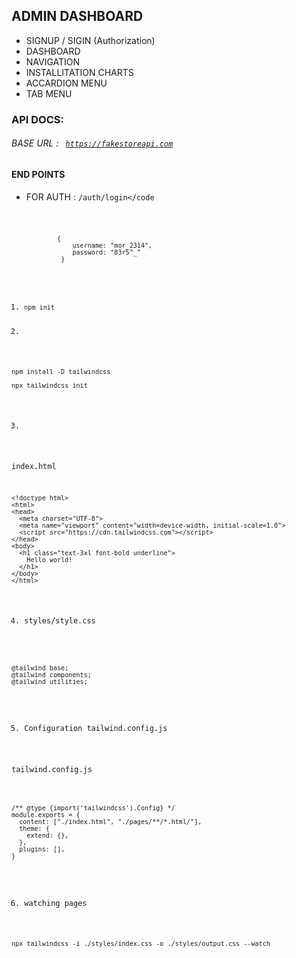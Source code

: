 ## ADMIN DASHBOARD

- SIGNUP / SIGIN (Authorization) 
- DASHBOARD 
- NAVIGATION 
- INSTALLITATION CHARTS
- ACCARDION MENU 
- TAB MENU 


### API DOCS:

###### BASE URL : <code> https://fakestoreapi.com </code>

#### END POINTS

- FOR AUTH : <code>/auth/login</code



```
            {
                username: "mor_2314",
                password: "83r5^_"
             }

```


1. ``` npm init ```

2. 
``` 
npm install -D tailwindcss

npx tailwindcss init 

```

3. 
index.html
```
<!doctype html>
<html>
<head>
  <meta charset="UTF-8">
  <meta name="viewport" content="width=device-width, initial-scale=1.0">
  <script src="https://cdn.tailwindcss.com"></script>
</head>
<body>
  <h1 class="text-3xl font-bold underline">
    Hello world!
  </h1>
</body>
</html>
```

4. styles/style.css

```

@tailwind base;
@tailwind components;
@tailwind utilities;


```


5. Configuration tailwind.config.js

tailwind.config.js

```

/** @type {import('tailwindcss').Config} */
module.exports = {
  content: ["./index.html", "./pages/**/*.html/"],
  theme: {
    extend: {},
  },
  plugins: [],
}


```

6. watching pages

```
npx tailwindcss -i ./styles/index.css -o ./styles/output.css --watch

```


